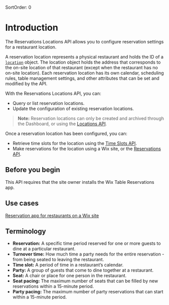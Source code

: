 SortOrder: 0
# Introduction

The Reservations Locations API allows you to configure reservation settings for a restaurant location. 

A reservation location represents a physical restaurant and holds the ID of a [`location`](https://dev.wix.com/docs/rest/api-reference/business-info/locations/introduction) object. The location object holds the address that corresponds to the on-site location of that restaurant (except when the restaurant has no on-site location). Each reservation location has its own calendar, scheduling rules, table management settings, and other attributes that can be set and modified by the API.

With the Reservations Locations API, you can:
* Query or list reservation locations.
* Update the configuration of existing reservation locations.
  
>**Note:** Reservation locations can only be created and archived through the Dashboard, or using the [Locations API](https://dev.wix.com/docs/rest/api-reference/business-info/locations/introduction).

Once a reservation location has been configured, you can:
* Retrieve time slots for the location using the [Time Slots API](https://dev.wix.com/docs/rest/api-reference/wix-restaurants/reservations/time-slots/introduction).
* Make reservations for the location using a Wix site, or the [Reservations API](https://dev.wix.com/docs/rest/api-reference/wix-restaurants/reservations/reservations/introduction).

## Before you begin
This API requires that the site owner installs the Wix Table Reservations app.

## Use cases
[Reservation app for restaurants on a Wix site](https://dev.wix.com/docs/rest/api-reference/wix-restaurants/reservations/sample-flows#reservation-app-for-restaurants-on-a-wix-site)

## Terminology
* **Reservation:** A specific time period reserved for one or more guests to dine at a particular restaurant.
* **Turnover time:** How much time a party needs for the entire reservation - from being seated to leaving the restaurant.
* **Time slot:** A period of time in a restaurant’s calendar.
* **Party:** A group of guests that come to dine together at a restaurant.
* **Seat:** A chair or place for one person in the restaurant.
* **Seat pacing:** The maximum number of seats that can be filled by new reservations within a 15-minute period.
* **Party pacing:** The maximum number of party reservations that can start within a 15-minute period.


